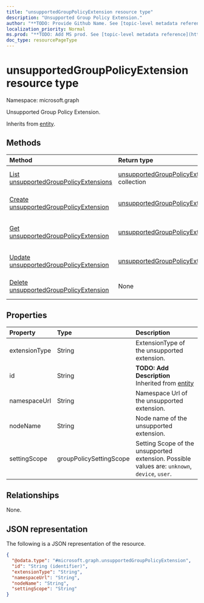 ```yaml
---
title: "unsupportedGroupPolicyExtension resource type"
description: "Unsupported Group Policy Extension."
author: "**TODO: Provide Github Name. See [topic-level metadata reference](https://msgo.azurewebsites.net/add/document/guidelines/metadata.html#topic-level-metadata)**"
localization_priority: Normal
ms.prod: "**TODO: Add MS prod. See [topic-level metadata reference](https://msgo.azurewebsites.net/add/document/guidelines/metadata.html#topic-level-metadata)**"
doc_type: resourcePageType
---
```


# unsupportedGroupPolicyExtension resource type

Namespace: microsoft.graph



Unsupported Group Policy Extension.


Inherits from [entity](../resources/entity.md).

## Methods
|Method|Return type|Description|
|:---|:---|:---|
|[List unsupportedGroupPolicyExtensions](../api/unsupportedgrouppolicyextension-list.md)|[unsupportedGroupPolicyExtension](../resources/unsupportedgrouppolicyextension.md) collection|Get a list of the [unsupportedGroupPolicyExtension](../resources/unsupportedgrouppolicyextension.md) objects and their properties.|
|[Create unsupportedGroupPolicyExtension](../api/unsupportedgrouppolicyextension-create.md)|[unsupportedGroupPolicyExtension](../resources/unsupportedgrouppolicyextension.md)|Create a new [unsupportedGroupPolicyExtension](../resources/unsupportedgrouppolicyextension.md) object.|
|[Get unsupportedGroupPolicyExtension](../api/unsupportedgrouppolicyextension-get.md)|[unsupportedGroupPolicyExtension](../resources/unsupportedgrouppolicyextension.md)|Read the properties and relationships of an [unsupportedGroupPolicyExtension](../resources/unsupportedgrouppolicyextension.md) object.|
|[Update unsupportedGroupPolicyExtension](../api/unsupportedgrouppolicyextension-update.md)|[unsupportedGroupPolicyExtension](../resources/unsupportedgrouppolicyextension.md)|Update the properties of an [unsupportedGroupPolicyExtension](../resources/unsupportedgrouppolicyextension.md) object.|
|[Delete unsupportedGroupPolicyExtension](../api/unsupportedgrouppolicyextension-delete.md)|None|Deletes an [unsupportedGroupPolicyExtension](../resources/unsupportedgrouppolicyextension.md) object.|

## Properties
|Property|Type|Description|
|:---|:---|:---|
|extensionType|String|ExtensionType of the unsupported extension.|
|id|String|**TODO: Add Description** Inherited from [entity](../resources/entity.md)|
|namespaceUrl|String|Namespace Url of the unsupported extension.|
|nodeName|String|Node name of the unsupported extension.|
|settingScope|groupPolicySettingScope|Setting Scope of the unsupported extension. Possible values are: `unknown`, `device`, `user`.|

## Relationships
None.

## JSON representation
The following is a JSON representation of the resource.
<!-- {
  "blockType": "resource",
  "keyProperty": "id",
  "@odata.type": "microsoft.graph.unsupportedGroupPolicyExtension",
  "baseType": "microsoft.graph.entity",
  "openType": false
}
-->
``` json
{
  "@odata.type": "#microsoft.graph.unsupportedGroupPolicyExtension",
  "id": "String (identifier)",
  "extensionType": "String",
  "namespaceUrl": "String",
  "nodeName": "String",
  "settingScope": "String"
}
```

